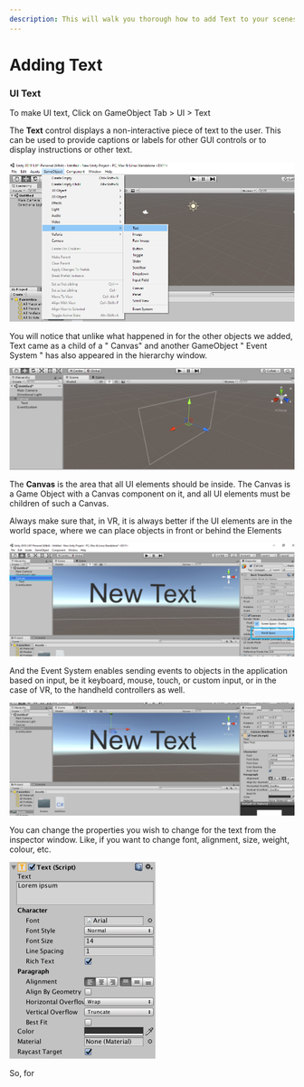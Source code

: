 ```yaml
---
description: This will walk you thorough how to add Text to your scenes.
---
```


# Adding Text

### UI Text

To make UI text, Click on GameObject Tab &gt; UI &gt; Text 

 The **Text** control displays a non-interactive piece of text to the user. This can be used to provide captions or labels for other GUI controls or to display instructions or other text.

![](.gitbook/assets/24.jpg)

You will notice that unlike what happened in for the other objects we added, Text came as a child of a " Canvas" and another GameObject " Event System " has also appeared in the hierarchy window.

![](.gitbook/assets/26.jpg)

The **Canvas** is the area that all UI elements should be inside. The Canvas is a Game Object with a Canvas component on it, and all UI elements must be children of such a Canvas.

Always make sure that, in VR, it is always better if the UI elements are in the world space, where we can place objects in front or behind the Elements

![Set Render mode to World Space](.gitbook/assets/28.jpg)

And the Event System enables sending events to objects in the application based on input, be it keyboard, mouse, touch, or custom input, or in the case of VR, to the handheld controllers as well.

![](.gitbook/assets/27.jpg)

You can change the properties you wish to change for the text from the inspector window. Like, if you want to change font, alignment, size, weight, colour, etc.

![Text properties in Inspector](.gitbook/assets/image%20%2822%29.png)

So, for 

